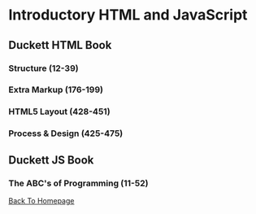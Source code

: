 # Introductory HTML and JavaScript

## Duckett HTML Book

### Structure (12-39)

### Extra Markup (176-199)

### HTML5 Layout (428-451)

### Process & Design (425-475)

## Duckett JS Book

### The ABC's of Programming (11-52)

[Back To Homepage](https://leethomas13.github.io/201-reading-notes/)